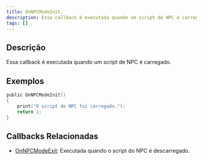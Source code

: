```yaml
---
title: OnNPCModeInit.
description: Essa callback é executada quando um script de NPC é carregado.
tags: []
---
```


## Descrição

Essa callback é executada quando um script de NPC é carregado.


## Exemplos

```c
public OnNPCModeInit()
{
    print("O script do NPC foi carregado.");
    return 1;
}
```

## Callbacks Relacionadas

- [OnNPCModeExit](../callbacks/OnNPCModeExit): Executada quando o script do NPC é descarregado.
